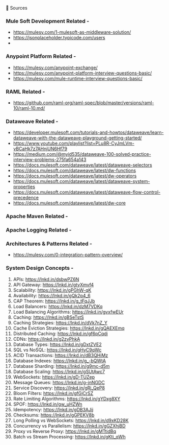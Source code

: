 📝 Sources

### Mule Soft Development Related -

- https://mulesy.com/1-mulesoft-as-middleware-solution/
- https://jsonplaceholder.typicode.com/users
- 

### Anypoint Platform Related -

- https://mulesy.com/anypoint-exchange/
- https://mulesy.com/anypoint-platform-interview-questions-basic/
- https://mulesy.com/mule-runtime-interview-questions-basic/

### RAML Related -

- https://github.com/raml-org/raml-spec/blob/master/versions/raml-10/raml-10.md/

### Dataweave Related -

- https://developer.mulesoft.com/tutorials-and-howtos/dataweave/learn-dataweave-with-the-dataweave-playground-getting-started/
- https://www.youtube.com/playlist?list=PLu8R-CyJmLVm-vBCaHk7z7AHnjUN6Hf79
- https://medium.com/@myid535/dataweave-100-solved-practice-interview-problems-275fa654a143
- https://docs.mulesoft.com/dataweave/latest/dataweave-selectors
- https://docs.mulesoft.com/dataweave/latest/dw-functions
- https://docs.mulesoft.com/dataweave/latest/dw-operators
- https://docs.mulesoft.com/dataweave/latest/dataweave-system-properties
- https://docs.mulesoft.com/dataweave/latest/dataweave-flow-control-precedence
- https://docs.mulesoft.com/dataweave/latest/dw-core

### Apache Maven Related -

### Apache Logging Related -

### Architectures & Patterns Related -

- https://mulesy.com/0-integration-pattern-overview/

### System Design Concepts -

1. APIs: https://lnkd.in/dsbwPZ6N
2. API Gateway: https://lnkd.in/gtyXmvf4
3. Scalability: https://lnkd.in/gPGhW-qK
4. Availability: https://lnkd.in/gQk2p4_6
5. CAP Theorem: https://lnkd.in/g_tFqJJb
6. Load Balancers: https://lnkd.in/dzM7VDKq
7. Load Balancing Algorithms: https://lnkd.in/gvxfwEUr
8. Caching: https://lnkd.in/gBSeTstS
9. Caching Strategies: https://lnkd.in/dVk7nZ_Y
10. Cache Eviction Strategies: https://lnkd.in/gQAEXEmq
11. Distributed Caching: https://lnkd.in/gf6pCqdi
12. CDNs: https://lnkd.in/g2zvPhkA
13. Database Types: https://lnkd.in/gDxtZVE2
14. SQL vs NoSQL: https://lnkd.in/gHyC9qWc
15. ACID Transactions: https://lnkd.in/dB3QHiMz
16. Database Indexes: https://lnkd.in/g_-bQWtA
17. Database Sharding: https://lnkd.in/g9mc-d5m
18. Database Scaling: https://lnkd.in/gSUtAwc7
19. WebSockets: https://lnkd.in/gD-TUZep
20. Message Queues: https://lnkd.in/g-jnNGDC
21. Service Discovery: https://lnkd.in/gRj_QeP8
22. Bloom Filters: https://lnkd.in/gfGjCrSZ
23. Rate Limiting Algorithms: https://lnkd.in/gYDxg8XY
24. SPOF: https://lnkd.in/gw_uHZWn
25. Idempotency: https://lnkd.in/gDB3AJij
26. Checksums: https://lnkd.in/gGPEKV8b
27. Long Polling vs WebSockets: https://lnkd.in/d9xKD28K
28. Concurrency vs Parallelism: https://lnkd.in/gGZXhjBD
29. Proxy vs Reverse Proxy: https://lnkd.in/gMTtidBq
30. Batch vs Stream Processing: https://lnkd.in/gKtj_qWh
